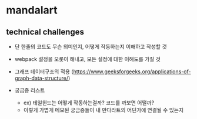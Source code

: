 # mandalart

## technical challenges

- 단 한줄의 코드도 무슨 의미인지, 어떻게 작동하는지 이해하고 작성할 것
- webpack 설정을 오롯이 해내고, 모든 설정에 대한 이해도를 가질 것
- 그래프 데이터구조의 적용 (https://www.geeksforgeeks.org/applications-of-graph-data-structure/)

- 궁금증 리스트
  - ex\) 테일윈드는 어떻게 작동하는걸까? 코드를 까보면 어떨까?
  - 이렇게 가볍게 메모된 궁금증들이 내 만다라트의 어딘가에 연결될 수 있는지
